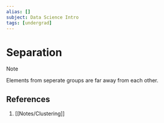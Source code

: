 ```yaml
---
alias: []
subject: Data Science Intro
tags: [undergrad]
---
```

# Separation


> [!note]
> Elements from seperate groups are far away from each other.

## References
1. [[Notes/Clustering]]